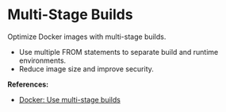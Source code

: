 # Multi-Stage Builds

Optimize Docker images with multi-stage builds.

- Use multiple FROM statements to separate build and runtime environments.
- Reduce image size and improve security.

**References:**
- [Docker: Use multi-stage builds](https://docs.docker.com/build/building/multi-stage/)
